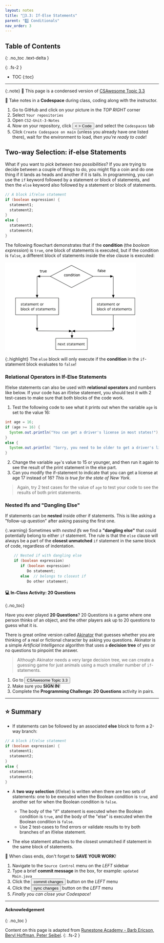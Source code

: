 ```yaml
---
layout: notes
title: "📓3.3: If-Else Statements" 
parent: "3️⃣ Conditionals"
nav_order: 3
---
```


## Table of Contents
{: .no_toc .text-delta }

{: .fs-2 }
- TOC
{:toc}

---

{:.note}
📖 This page is a condensed version of [CSAwesome Topic 3.3](https://runestone.academy/ns/books/published/csawesome/Unit3-If-Statements/topic-3-3-if-else.html?mode=browsing) 

<div class="setup" markdown="block">

📝 Take notes in a **Codespace** during class, coding along with the instructor.

1. Go to GitHub and click on your picture in the _TOP RIGHT_ corner
2. Select `Your repositories`
3. Open `CS2-Unit-3-Notes`
5. Now on your repository, click <button type="button" name="button" class="btn btn-green"> < > Code </button> and select the `Codespaces` tab
6. Click `Create Codespace on main` (unless you already have one listed there), wait for the environment to load, _then you're ready to code_!

</div>


## Two-way Selection: if-else Statements

What if you want to _pick between two possibilities_?  If you are trying to decide between a couple of things to do, you might flip a coin and do one thing if it lands as heads and another if it is tails.  In programming, you can use the `if` keyword followed by a statement or block of statements, and then the `else` keyword also followed by a statement or block of statements.

<div class="imp" markdown="block">
  
```java
// A block if/else statement
if (boolean expression) {
  statement1;
  statement2;
}
else {
  statement3;
  statement4;
}
```
</div>

The following flowchart demonstrates that if the **condition** (the _boolean expression_) is `true`, one block of statements is executed, but if the condition is `false`, a different block of statements inside the else clause is executed:

![image](Figures/Condition-two.png)

{:.highlight}
The `else` block will only execute if the **condition** in the `if`-statement block evaluates to `false`!

### Relational Operators in If-Else Statements

If/else statements can also be used with **relational operators** and numbers like below. If your code has an if/else statement, you should test it with 2 test-cases to make sure that both blocks of the code work.

<div class="task" markdown="block">

1. Test the following code to see what it prints out when the variable `age` is set to the value 16:
```java
int age = 16;
if (age >= 16) {
  System.out.println("You can get a driver's license in most states!");
}
else {
  System.out.println( "Sorry, you need to be older to get a driver's license.");
}
```
2. Change the variable `age`'s value to 15 or younger, and then run it again to see the result of the print statement in the else part.
3. Can you modify the if-statement to indicate that you can get a license at age 17 instead of 16? _This is true for the state of New York._
> Again, try 2 test cases for the value of `age` to test your code to see the results of both print statements.

</div>

### Nested Ifs and "Dangling Else"

If statements can be **nested** inside other if statements. This is like asking a "follow-up question" after asking passing the first one.

{:.warning}
Sometimes with _nested ifs_ we find a **"dangling else"** that could potentially belong to either `if` statement. The rule is that the `else` clause will always be a part of the **closest unmatched** `if` statement in the same block of code, regardless of indentation.

```java
    // Nested if with dangling else
    if (boolean expression)
       if (boolean expression)
          Do statement;
       else  // belongs to closest if
          Do other statement;
```

#### 💻 In-Class Activity: 20 Questions
{:.no_toc}

Have you ever played **20 Questions**? 20 Questions is a game where one person thinks of an object, and the other players ask up to 20 questions to guess what it is.

There is great online version called [Akinator](https://en.akinator.com/) that guesses whether you are thinking of a real or fictional character by asking you questions. Akinator is a simple _Artificial Intelligence_ algorithm that uses a **decision tree** of yes or no questions to pinpoint the answer.
> Although Akinator needs a very large decision tree, we can create a guessing game for just animals using a much smaller number of `if`-statements.


<div class="task" markdown="block">

1. Go to <a href="https://runestone.academy/ns/books/published/csawesome/Unit3-If-Statements/topic-3-3-if-else.html?mode=browsing"><button type="button" name="button" class="btn">CSAwesome Topic 3.3</button></a> 
2. Make sure you **SIGN IN**!
3. Complete the **Programming Challenge: 20 Questions** activity in pairs.

</div>

---

## ⭐️ Summary

- If statements can be followed by an associated **else** block to form a 2-way branch:
```java
// A block if/else statement
if (boolean expression) {
  statement1;
  statement2;
}
else {
  statement3;
  statement4;
}
```

- A **two way selection** (if/else) is written when there are two sets of statements: one to be executed when the Boolean condition is `true`, and another set for when the Boolean condition is `false`.
  - The body of the "if" statement is executed when the Boolean condition is `true`, and the body of the "else" is executed when the Boolean condition is `false`.
  - Use 2 test-cases to find errors or validate results to try both branches of an if/else statement.

- The else statement attaches to the closest unmatched if statement in the same block of statements.


<div class="warn" markdown="block">

🛑 When class ends, don't forget to **SAVE YOUR WORK**!

1. Navigate to the `Source Control` menu on the _LEFT_ sidebar
2. Type a brief **commit message** in the box, for example: `updated Main.java`
3. Click the <button type="button" name="button" class="btn btn-green">commit changes</button> button on the _LEFT_ menu
4. Click the <button type="button" name="button" class="btn btn-green">sync changes</button> button on the _LEFT_ menu
5. _Finally you can close your Codespace!_

</div>

---

#### Acknowledgement
{: .no_toc }

Content on this page is adapted from [Runestone Academy - Barb Ericson, Beryl Hoffman, Peter Seibel](https://runestone.academy/ns/books/published/csawesome/index.html?mode=browsing).
{: .fs-2 }
